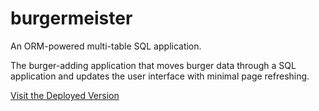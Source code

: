 # burgermeister
An ORM-powered multi-table SQL application.

The burger-adding application that moves burger data through a SQL application and updates the user interface with minimal page refreshing. 

[Visit the Deployed Version](https://rocky-journey-58752.herokuapp.com/)
